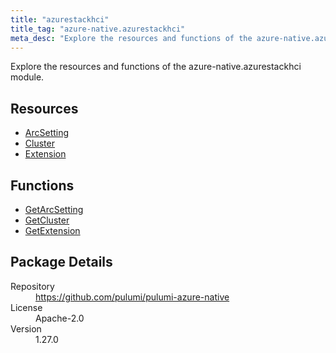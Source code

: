 ```yaml
---
title: "azurestackhci"
title_tag: "azure-native.azurestackhci"
meta_desc: "Explore the resources and functions of the azure-native.azurestackhci module."
---
```


<!-- WARNING: this file was generated by Pulumi Docs Generator. -->
<!-- Do not edit by hand unless you're certain you know what you are doing! -->

Explore the resources and functions of the azure-native.azurestackhci module.

<h2 id="resources">Resources</h2>
<ul class="api">
    <li><a href="arcsetting" title="ArcSetting"><span class="symbol resource"></span>ArcSetting</a></li>
    <li><a href="cluster" title="Cluster"><span class="symbol resource"></span>Cluster</a></li>
    <li><a href="extension" title="Extension"><span class="symbol resource"></span>Extension</a></li>
</ul>

<h2 id="functions">Functions</h2>
<ul class="api">
    <li><a href="getarcsetting" title="GetArcSetting"><span class="symbol function"></span>GetArcSetting</a></li>
    <li><a href="getcluster" title="GetCluster"><span class="symbol function"></span>GetCluster</a></li>
    <li><a href="getextension" title="GetExtension"><span class="symbol function"></span>GetExtension</a></li>
</ul>

<h2 id="package-details">Package Details</h2>
<dl class="package-details">
	<dt>Repository</dt>
	<dd><a href="https://github.com/pulumi/pulumi-azure-native">https://github.com/pulumi/pulumi-azure-native</a></dd>
	<dt>License</dt>
	<dd>Apache-2.0</dd>
	<dt>Version</dt>
	<dd>1.27.0</dd>
</dl>

